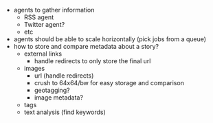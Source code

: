 - agents to gather information
  - RSS agent
  - Twitter agent?
  - etc
- agents should be able to scale horizontally (pick jobs from a queue)
- how to store and compare metadata about a story?
  - external links
    - handle redirects to only store the final url
  - images
    - url (handle redirects)
    - crush to 64x64/bw for easy storage and comparison
    - geotagging?
    - image metadata?
  - tags
  - text analysis (find keywords)
